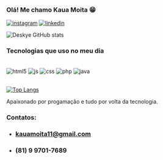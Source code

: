 ### Olá! Me chamo Kaua Moita 😁



[![instagram](https://img.shields.io/badge/Instagram-E4405F?style=for-the-badge&logo=instagram&logoColor=white)](https://www.instagram.com/kauamoitap_/)
[![linkedin](https://img.shields.io/badge/LinkedIn-0077B5?style=for-the-badge&logo=linkedin&logoColor=white)](https://www.linkedin.com/in/kauã-moita-6660001b9/)

![Deskye GitHub stats](https://github-readme-stats.vercel.app/api?username=DeskyePK&show_icons=true&theme=merko)

### Tecnologias que uso no meu dia
<div style="display: inline_block"><br/>
    <img align="center" alt="html5" src="https://img.shields.io/badge/HTML5-E34F26?style=for-the-badge&logo=html5&logoColor=white">
    <img align="center" alt="js" src="https://img.shields.io/badge/JavaScript-F7DF1E?style=for-the-badge&logo=javascript&logoColor=black">
    <img align="center" alt="css" src="https://img.shields.io/badge/CSS3-1572B6?style=for-the-badge&logo=css3&logoColor=white">
    <img align="center" alt="php" src="https://img.shields.io/badge/PHP-777BB4?style=for-the-badge&logo=php&logoColor=white">
    <img align="center" alt="java" src="https://img.shields.io/badge/Java-ED8B00?style=for-the-badge&logo=openjdk&logoColor=white">
</div>
<br>

[![Top Langs](https://github-readme-stats.vercel.app/api/top-langs/?username=DeskyePK&layout=donut)](https://github.com/DeskyePK/github-readme-stats)

Apaixonado por progamação e tudo por volta da tecnologia.

### Contatos:
- ### kauamoita11@gmail.com </br>
- ### (81) 9 9701-7689
